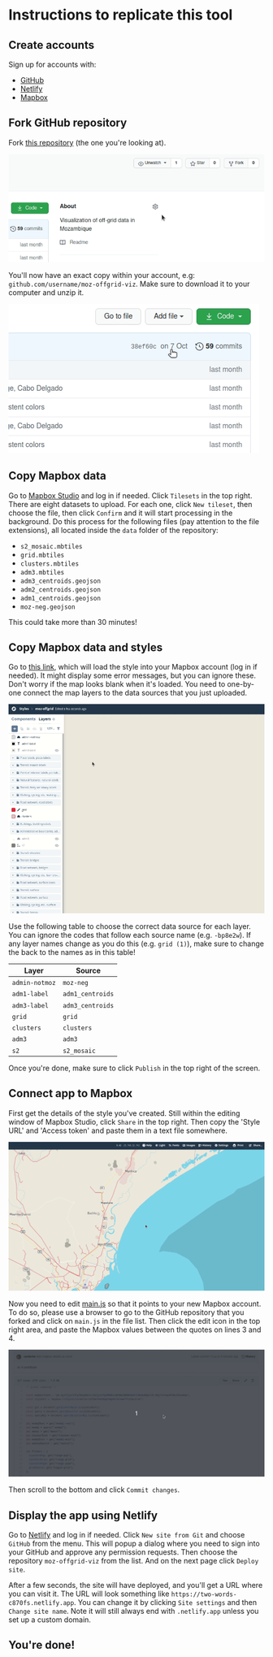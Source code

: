 # Instructions to replicate this tool

## Create accounts
Sign up for accounts with:
- [GitHub](https://github.com/)
- [Netlify](https://www.netlify.com/)
- [Mapbox](https://account.mapbox.com/auth/signup/)

## Fork GitHub repository
Fork [this repository](https://account.mapbox.com/auth/signup/) (the one you're looking at).

![Fork a repository](readme_assets/fork.gif "Fork a repository")

You'll now have an exact copy within your account, e.g: `github.com/username/moz-offgrid-viz`.
Make sure to download it to your computer and unzip it.

![Download repository](readme_assets/download.gif "Download repository")

## Copy Mapbox data
Go to [Mapbox Studio](https://studio.mapbox.com/tilesets/) and log in if needed. Click `Tilesets` in the top right.
There are eight datasets to upload. For each one, click `New tileset`, then choose the file, then click `Confirm` and it will start processing in the background.
Do this process for the following files (pay attention to the file extensions), all located inside the `data` folder of the repository:
- `s2_mosaic.mbtiles`
- `grid.mbtiles`
- `clusters.mbtiles`
- `adm3.mbtiles`
- `adm3_centroids.geojson`
- `adm2_centroids.geojson`
- `adm1_centroids.geojson`
- `moz-neg.geojson`

This could take more than 30 minutes!

## Copy Mapbox data and styles
Go to [this link](https://studio.mapbox.com/styles/add-style/carderne/ckf56efk02bqd19qn0lt47awe/), which will load the style into your Mapbox account (log in if needed).
It might display some error messages, but you can ignore these. Don't worry if the map looks blank when it's loaded.
You need to one-by-one connect the map layers to the data sources that you just uploaded.

![Add Mapbox layers](readme_assets/layer.gif "Add Mapbox layers")

Use the following table to choose the correct data source for each layer.
You can ignore the codes that follow each source name (e.g. `-bp8e2w`).
If any layer names change as you do this (e.g. `grid (1)`), make sure to change the back to the names as in this table!

| Layer           | Source              |
| --------------- | ------------------- |
| `admin-notmoz`  | `moz-neg`           |
| `adm1-label`    | `adm1_centroids`    |
| `adm3-label`    | `adm3_centroids`    |
| `grid`          | `grid`              |
| `clusters`      | `clusters`          |
| `adm3`          | `adm3`              |
| `s2`            | `s2_mosaic`         |

Once you're done, make sure to click `Publish` in the top right of the screen.

## Connect app to Mapbox
First get the details of the style you've created. Still within the editing window of Mapbox Studio, click `Share` in the top right.
Then copy the 'Style URL' and 'Access token' and paste them in a text file somewhere.

![Mapbox details](readme_assets/details.gif "Mapbox details")

Now you need to edit [main.js](main.js) so that it points to your new Mapbox account.
To do so, please use a browser to go to the GitHub repository that you forked and click on `main.js` in the file list.
Then click the edit icon in the top right area, and paste the Mapbox values between the quotes on lines 3 and 4.

![Edit file](readme_assets/edit.gif "Edit file")

Then scroll to the bottom and click `Commit changes`.


## Display the app using Netlify
Go to [Netlify](https://app.netlify.com/) and log in if needed.
Click `New site from Git` and choose `GitHub` from the menu.
This will popup a dialog where you need to sign into your GitHub and approve any permission requests.
Then choose the repository `moz-offgrid-viz` from the list.
And on the next page click `Deploy site`.

After a few seconds, the site will have deployed, and you'll get a URL where you can visit it.
The URL will look something like `https://two-words-c870fs.netlify.app`.
You can change it by clicking `Site settings` and then `Change site name`.
Note it will still always end with `.netlify.app` unless you set up a custom domain.

## You're done!
